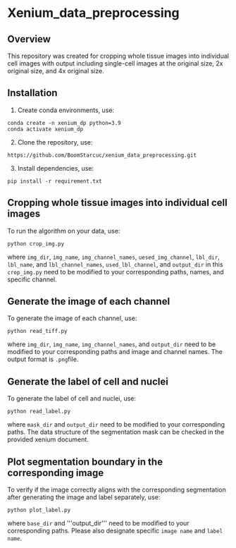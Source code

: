 # Xenium_data_preprocessing

## Overview
This repository was created for cropping whole tissue images into individual cell images with output including single-cell images at the original size, 2x original size, and 4x original size.

## Installation
1. Create conda environments, use:

``` 
conda create -n xenium_dp python=3.9
conda activate xenium_dp
```

2. Clone the repository, use:

``` 
https://github.com/BoomStarcuc/xenium_data_preprocessing.git
```

3. Install dependencies, use:

```
pip install -r requirement.txt
```

## Cropping whole tissue images into individual cell images

To run the algorithm on your data, use:

```
python crop_img.py
```

where ```img_dir```, ```img_name```, ```img_channel_names```, ```uesed_img_channel```, ```lbl_dir```, ```lbl_name```, and ```lbl_channel_names```, ```used_lbl_channel```, and ```output_dir``` in this ```crop_img.py``` need to be modified to your corresponding paths, names, and specific channel.

## Generate the image of each channel

To generate the image of each channel, use:

```
python read_tiff.py
```

where ```img_dir```, ```img_name```, ```img_channel_names```, and ```output_dir``` need to be modified to your corresponding paths and image and channel names. The output format is ```.png```file.

## Generate the label of cell and nuclei

To generate the label of cell and nuclei, use:

```
python read_label.py
```

where ```mask_dir``` and ```output_dir``` need to be modified to your corresponding paths. The data structure of the segmentation mask can be checked in the provided xenium document.


## Plot segmentation boundary in the corresponding image

To verify if the image correctly aligns with the corresponding segmentation after generating the image and label separately, use:

```
python plot_label.py
```

where ```base_dir``` and '''output_dir''' need to be modified to your corresponding paths. Please also designate specific ```image name``` and ```label name```.
